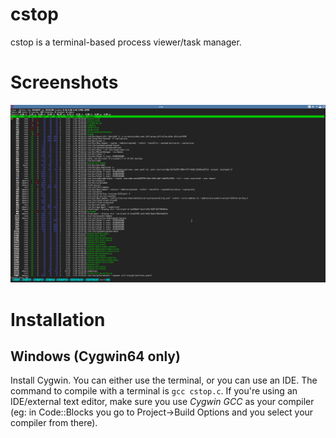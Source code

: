 # cstop
cstop is a terminal-based process viewer/task manager.

# Screenshots
![cstop running in an Xterm session](img/screen1.png)

# Installation
## Windows (Cygwin64 only)
Install Cygwin. You can either use the terminal, or you can use an IDE. The command to compile with a terminal is `gcc cstop.c`. If you're using an IDE/external text editor, make sure you use *Cygwin GCC* as your compiler (eg: in Code::Blocks you go to Project->Build Options and you select your compiler from there).
